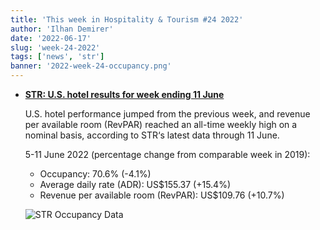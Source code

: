 ```yaml
---
title: 'This week in Hospitality & Tourism #24 2022'
author: 'Ilhan Demirer'
date: '2022-06-17'
slug: 'week-24-2022'
tags: ['news', 'str']
banner: '2022-week-24-occupancy.png'
---
```


- **[STR: U.S. hotel results for week ending 11 June](https://str.com/press-release/str-us-hotel-results-week-ending-11-june)**

  U.S. hotel performance jumped from the previous week, and revenue per available room (RevPAR) reached an all-time weekly high on a nominal basis, according to STR‘s latest data through 11 June.

  5-11 June 2022 (percentage change from comparable week in 2019):

  - Occupancy: 70.6% (-4.1%)
  - Average daily rate (ADR): US$155.37 (+15.4%)
  - Revenue per available room (RevPAR): US$109.76 (+10.7%)

  ![STR Occupancy Data](/images/blogimages/2022-week-24-occupancy.png)
